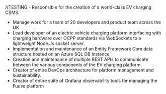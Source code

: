 ﻿//TESTING - Responsible for the creation of a world-class EV charging CSMS.

- Manage work for a team of 20 developers and product team across the UK
- Lead developer of an electric vehicle charging platform interfacing with charging hardware over OCPP standards via WebSockets to a lightweight Node.Js socket server.
- Implementation and maintenance of an Entity Framework Core data structure hosted on an Azure SQL DB Instance
- Creation and maintenance of multiple REST APIs to communicate between the various components of the EV charging platform.
- Creator of entire DevOps architecture for platform management and sustainability.
- Creator of entire suite of Grafana observability tools for managing the Fuuse platform